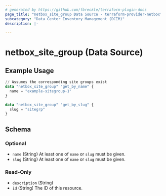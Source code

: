 ```yaml
---
# generated by https://github.com/fbreckle/terraform-plugin-docs
page_title: "netbox_site_group Data Source - terraform-provider-netbox"
subcategory: "Data Center Inventory Management (DCIM)"
description: |-
  
---
```


# netbox_site_group (Data Source)



## Example Usage

```terraform
// Assumes the corresponding site groups exist
data "netbox_site_group" "get_by_name" {
  name = "example-sitegroup-1"
}

data "netbox_site_group" "get_by_slug" {
  slug = "sitegrp"
}
```

<!-- schema generated by tfplugindocs -->
## Schema

### Optional

- `name` (String) At least one of `name` or `slug` must be given.
- `slug` (String) At least one of `name` or `slug` must be given.

### Read-Only

- `description` (String)
- `id` (String) The ID of this resource.


